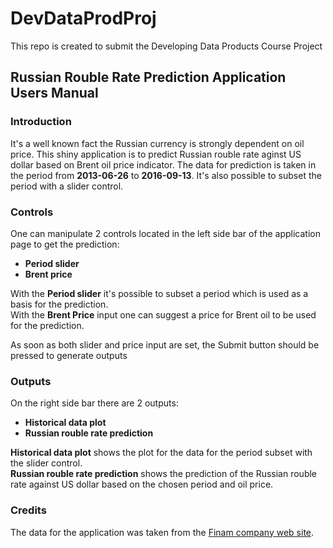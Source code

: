 # DevDataProdProj
This repo is created to submit the Developing Data Products Course Project

## Russian Rouble Rate Prediction Application Users Manual
### Introduction

It's a well known fact the Russian currency is strongly dependent on oil price. This shiny application is to predict Russian rouble rate aginst US dollar based on Brent oil price indicator. The data for prediction is taken in the period from **2013-06-26** to **2016-09-13**. It's also possible to subset the period with a slider control.

### Controls

One can manipulate 2 controls located in the left side bar of the application page to get the prediction:

- **Period slider**
- **Brent price**  

With the **Period slider** it's possible to subset a period which is used as a basis for the prediction.  
With the **Brent Price** input one can suggest a price for Brent oil to be used for the prediction.

As soon as both slider and price input are set, the Submit button should be pressed to generate outputs

### Outputs

On the right side bar there are 2 outputs:

- **Historical data plot**
- **Russian rouble rate prediction**  

**Historical data plot** shows the plot for the data for the period subset with the slider control.  
**Russian rouble rate prediction** shows the prediction of the Russian rouble rate against US dollar based on the chosen period and oil price.

### Credits

The data for the application was taken from the [Finam company web site](https://www.finam.ru/).
